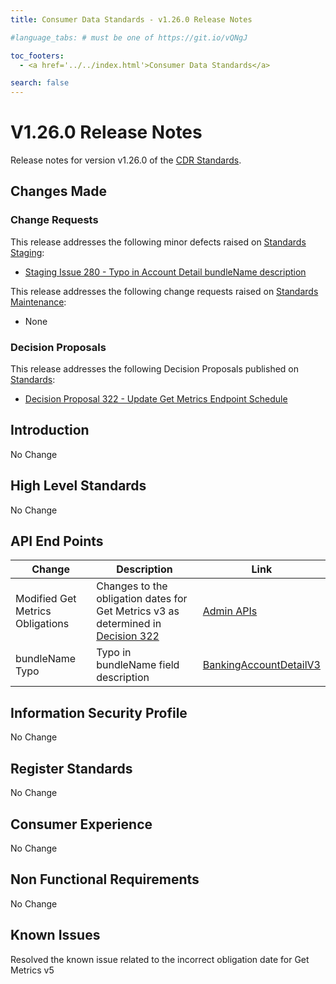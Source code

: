 ```yaml
---
title: Consumer Data Standards - v1.26.0 Release Notes

#language_tabs: # must be one of https://git.io/vQNgJ

toc_footers:
  - <a href='../../index.html'>Consumer Data Standards</a>

search: false
---
```


# V1.26.0 Release Notes
Release notes for version v1.26.0 of the [CDR Standards](../../index.html).

## Changes Made
### Change Requests

This release addresses the following minor defects raised on [Standards Staging](https://github.com/ConsumerDataStandardsAustralia/standards-staging/issues):

- [Staging Issue 280 - Typo in Account Detail bundleName description](https://github.com/ConsumerDataStandardsAustralia/standards-staging/issues/280)

This release addresses the following change requests raised on [Standards Maintenance](https://github.com/ConsumerDataStandardsAustralia/standards-maintenance/issues):

- None

### Decision Proposals

This release addresses the following Decision Proposals published on [Standards](https://github.com/ConsumerDataStandardsAustralia/standards/issues):

- [Decision Proposal 322 - Update Get Metrics Endpoint Schedule](https://github.com/ConsumerDataStandardsAustralia/standards/issues/322)

## Introduction

No Change

## High Level Standards

No Change

## API End Points

|Change|Description|Link|
|------|-----------|----|
| Modified Get Metrics Obligations | Changes to the obligation dates for Get Metrics v3 as determined in [Decision 322](https://github.com/ConsumerDataStandardsAustralia/standards/issues/322) | [Admin APIs](../../#admin-apis) |
| bundleName Typo | Typo in bundleName field description | [BankingAccountDetailV3](../../#tocSbankingaccountdetailv3) |

## Information Security Profile

No Change

## Register Standards

No Change

## Consumer Experience

No Change

## Non Functional Requirements

No Change

## Known Issues

Resolved the known issue related to the incorrect obligation date for Get Metrics v5
